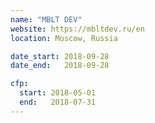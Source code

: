 ```yaml
---
name: "MBLT DEV"
website: https://mbltdev.ru/en
location: Moscow, Russia

date_start: 2018-09-28
date_end:   2018-09-28

cfp:
  start: 2018-05-01
  end:   2018-07-31
---
```

